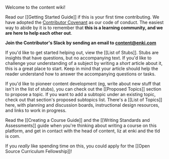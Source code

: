 Welcome to the content wiki!

Read our [[Getting Started Guide]] if this is your first time contributing.
We have adopted the [Contributor Covenant](https://www.contributor-covenant.org/version/1/4/code-of-conduct.html) as our code of conduct. The easiest way to abide by it is to remember that **this is a learning community, and we are here to help each other out**. 

**Join the Contributor's Slack by sending an email to content@enki.com**

If you'd like to get started helping out, view the [[List of Stubs]]. Stubs are insights that have questions, but no accompanying text. If you'd like to challenge your understanding of a subject by writing a *short* article about it, this is a great place to start. Keep in mind that your article should help the reader understand how to answer the accompanying questions or tasks.

If you'd like to pioneer content development (eg, write about new stuff that isn't in the list of stubs), you can check out the [[Proposed Topics]] section to propose a topic. If you want to add a subtopic under an existing topic, check out that section's proposed subtopics list. There's a [[List of Topics]] here, with planning and discussion boards, instructional design resources, and links to work in progress.

Read the [[Creating a Course Guide]] and the [[Writing Standards and Assessments]] guide when you're thinking about writing a course on this platform, and get in contact with the head of content, liz at enki and the tld is com.


If you _really_ like spending time on this, you could apply for the [[Open Source Curriculum Fellowship]]!